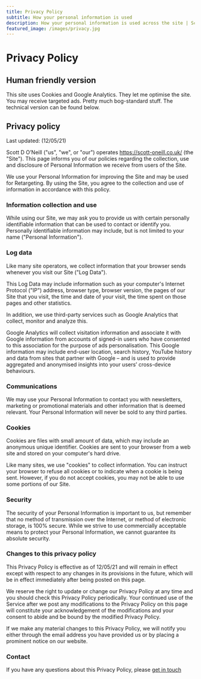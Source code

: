 ```yaml
---
title: Privacy Policy
subtitle: How your personal information is used
description: How your personal information is used across the site | Scott O'Neill – Freelance Copywriter and Content Writer
featured_image: /images/privacy.jpg
---
```

# Privacy Policy

## Human friendly version
This site uses Cookies and Google Analytics. They let me optimise the site. You may receive targeted ads. Pretty much bog-standard stuff. The technical version can be found below.

## Privacy policy

Last updated: (12/05/21)

Scott D O’Neill ("us", "we", or "our") operates https://scott-oneill.co.uk/ (the "Site"). This page informs you of our policies regarding the collection, use and disclosure of Personal Information we receive from users of the Site.

We use your Personal Information for improving the Site and may be used for Retargeting. By using the Site, you agree to the collection and use of information in accordance with this policy.

### Information collection and use

While using our Site, we may ask you to provide us with certain personally identifiable information that can be used to contact or identify you. Personally identifiable information may include, but is not limited to your name ("Personal Information").

### Log data

Like many site operators, we collect information that your browser sends whenever you visit our Site ("Log Data").

This Log Data may include information such as your computer's Internet Protocol ("IP") address, browser type, browser version, the pages of our Site that you visit, the time and date of your visit, the time spent on those pages and other statistics.

In addition, we use third-party services such as Google Analytics that collect, monitor and analyze this.

Google Analytics will collect visitation information and associate it with Google information from accounts of signed-in users who have consented to this association for the purpose of ads personalisation. This Google information may include end-user location, search history, YouTube history and data from sites that partner with Google – and is used to provide aggregated and anonymised insights into your users’ cross-device behaviours.

### Communications

We may use your Personal Information to contact you with newsletters, marketing or promotional materials and other information that is deemed relevant. Your Personal Information will never be sold to any third parties.

### Cookies

Cookies are files with small amount of data, which may include an anonymous unique identifier. Cookies are sent to your browser from a web site and stored on your computer's hard drive.

Like many sites, we use "cookies" to collect information. You can instruct your browser to refuse all cookies or to indicate when a cookie is being sent. However, if you do not accept cookies, you may not be able to use some portions of our Site.

### Security

The security of your Personal Information is important to us, but remember that no method of transmission over the Internet, or method of electronic storage, is 100% secure. While we strive to use commercially acceptable means to protect your Personal Information, we cannot guarantee its absolute security.

### Changes to this privacy policy

This Privacy Policy is effective as of 12/05/21 and will remain in effect except with respect to any changes in its provisions in the future, which will be in effect immediately after being posted on this page.

We reserve the right to update or change our Privacy Policy at any time and you should check this Privacy Policy periodically. Your continued use of the Service after we post any modifications to the Privacy Policy on this page will constitute your acknowledgement of the modifications and your consent to abide and be bound by the modified Privacy Policy.

If we make any material changes to this Privacy Policy, we will notify you either through the email address you have provided us or by placing a prominent notice on our website.

### Contact

If you have any questions about this Privacy Policy, please [get in touch](https://scott-oneill.co.uk/contact)
